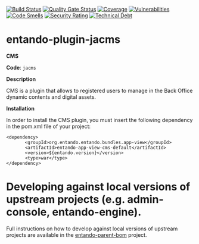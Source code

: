 [![Build Status](https://img.shields.io/endpoint?url=https%3A%2F%2Fstatusbadge-jx.apps.serv.run%2Fentando%2Fentando-plugin-jacms)](https://github.com/entando/devops-results/tree/logs/jenkins-x/logs/entando/entando-plugin-jacms/master)
[![Quality Gate Status](https://sonarcloud.io/api/project_badges/measure?project=entando_entando-plugin-jacms&metric=alert_status)](https://sonarcloud.io/dashboard?id=entando_entando-plugin-jacms)
[![Coverage](https://sonarcloud.io/api/project_badges/measure?project=entando_entando-plugin-jacms&metric=coverage)](https://entando.github.io/devops-results/entando-plugin-jacms/master/jacoco/index.html)
[![Vulnerabilities](https://sonarcloud.io/api/project_badges/measure?project=entando_entando-plugin-jacms&metric=vulnerabilities)](https://entando.github.io/devops-results/entando-plugin-jacms/master/dependency-check-report.html)
[![Code Smells](https://sonarcloud.io/api/project_badges/measure?project=entando_entando-plugin-jacms&metric=code_smells)](https://sonarcloud.io/dashboard?id=entando_entando-plugin-jacms)
[![Security Rating](https://sonarcloud.io/api/project_badges/measure?project=entando_entando-plugin-jacms&metric=security_rating)](https://sonarcloud.io/dashboard?id=entando_entando-plugin-jacms)
[![Technical Debt](https://sonarcloud.io/api/project_badges/measure?project=entando_entando-plugin-jacms&metric=sqale_index)](https://sonarcloud.io/dashboard?id=entando_entando-plugin-jacms)

entando-plugin-jacms
============

**CMS**

**Code**: ```jacms```

**Description**

CMS is a plugin that allows to registered users to manage in the Back Office dynamic contents and digital assets.

**Installation**

In order to install the CMS plugin, you must insert the following dependency in the pom.xml file of your project:

```
<dependency>
       <groupId>org.entando.entando.bundles.app-view</groupId>
       <artifactId>entando-app-view-cms-default</artifactId>
       <version>${entando.version}</version>
       <type>war</type>
</dependency>
```

# Developing against local versions of upstream projects (e.g. admin-console,  entando-engine).

Full instructions on how to develop against local versions of upstream projects are available in the
[entando-parent-bom](https://github.com/entando/entando-core-bom) project. 
